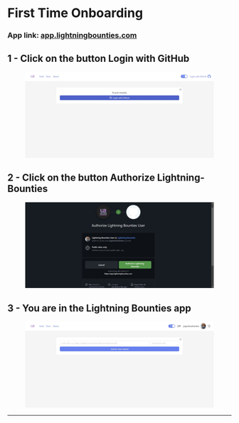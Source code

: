 # First Time Onboarding

### App link: [app.lightningbounties.com](https://app.lightningbounties.com/)

## 1 - Click on the button Login with GitHub

<figure><img src="../.gitbook/assets/image (24).png" alt=""><figcaption></figcaption></figure>

## 2 - Click on the button Authorize Lightning-Bounties

<figure><img src="../.gitbook/assets/image (25).png" alt=""><figcaption></figcaption></figure>

## 3 - You are in the Lightning Bounties app&#x20;

<figure><img src="../.gitbook/assets/image (27).png" alt=""><figcaption></figcaption></figure>



***
